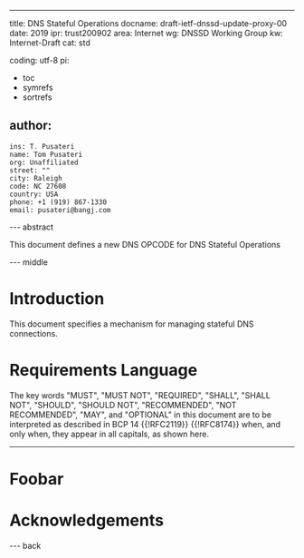 ---
title: DNS Stateful Operations
docname: draft-ietf-dnssd-update-proxy-00
date: 2019
ipr: trust200902
area: Internet
wg: DNSSD Working Group
kw: Internet-Draft
cat: std

coding: utf-8
pi:
  - toc
  - symrefs
  - sortrefs

author:
  -
    ins: T. Pusateri
    name: Tom Pusateri
    org: Unaffiliated
    street: ""
    city: Raleigh
    code: NC 27608
    country: USA
    phone: +1 (919) 867-1330
    email: pusateri@bangj.com

--- abstract

This document defines a new DNS OPCODE for DNS Stateful Operations

--- middle

# Introduction

This document specifies a mechanism for managing stateful DNS connections.

# Requirements Language

The key words "MUST", "MUST NOT", "REQUIRED", "SHALL", "SHALL NOT",
"SHOULD", "SHOULD NOT", "RECOMMENDED", "NOT RECOMMENDED", "MAY",
and "OPTIONAL" in this document are to be interpreted as
described in BCP 14 {{!RFC2119}} {{!RFC8174}} when, and only when, they
appear in all capitals, as shown here.

***

# Foobar

# Acknowledgements

--- back

